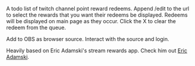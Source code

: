 A todo list of twitch channel point reward redeems. Append /edit to the url to select the rewards that you want their redeems be displayed. Redeems will be displayed on main page as they occur. Click the X to clear the redeem from the queue.

Add to OBS as browser source. Interact with the source and login.

Heavily based on Eric Adamski's stream rewards app. Check him out [Eric Adamski](https://github.com/ericadamski).